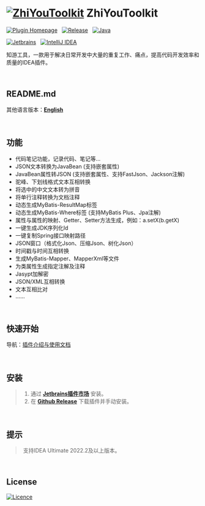 # [![ZhiYouToolkit](https://cdn.jsdelivr.net/gh/MemoryZy/ZhiYouToolkit/src/main/resources/META-INF/pluginIcon@30x30.svg)](https://github.com/MemoryZy/ZhiYouToolkit) **ZhiYouToolkit**

[![Plugin Homepage](https://img.shields.io/badge/Plugin%20Homepage-ZhiYouToolkit-0db7ed.svg?style=for-the-badge)](https://plugins.jetbrains.com/plugin/24381-zhiyoutoolkit)
&nbsp;
[![Release](https://img.shields.io/badge/Release-v1.2.1-d05ce3.svg?style=for-the-badge)](https://github.com/MemoryZy/ZhiYouToolkit/releases)
&nbsp;
[![Java](https://img.shields.io/badge/Lang-Java-ff5722.svg?style=for-the-badge&logoColor=white)](https://www.oracle.com/cn/java/)


[![Jetbrains](https://img.shields.io/badge/Jetbrains-%2307405e.svg?style=for-the-badge&logo=jetbrains)](https://www.jetbrains.com/?from=ZhiYouToolkit)
&nbsp;
[![IntelliJ IDEA](https://img.shields.io/badge/IntelliJ%20IDEA-000000.svg?style=for-the-badge&logo=intellij-idea&logoColor=white)](https://www.jetbrains.com/idea/)


知游工具，一款用于解决日常开发中大量的重复工作、痛点，提高代码开发效率和质量的IDEA插件。

<br/>

## README.md
其他语言版本：**[English](README.md)**

<br/>

## **功能**
 - 代码笔记功能，记录代码、笔记等...
 - JSON文本转换为JavaBean (支持嵌套属性)
 - JavaBean属性转JSON (支持嵌套属性、支持FastJson、Jackson注解)
 - 驼峰、下划线格式文本互相转换
 - 将选中的中文文本转为拼音
 - 将单行注释转换为文档注释
 - 动态生成MyBatis-ResultMap标签
 - 动态生成MyBatis-Where标签 (支持MyBatis Plus、Jpa注解)
 - 属性与属性的映射、Getter、Setter方法生成，例如：a.setX(b.getX)
 - 一键生成JDK序列化Id
 - 一键复制Spring接口映射路径
 - JSON窗口（格式化Json、压缩Json、树化Json）
 - 时间戳与时间互相转换
 - 生成MyBatis-Mapper、MapperXml等文件
 - 为类属性生成指定注解及注释
 - Jasypt加解密
 - JSON/XML互相转换
 - 文本互相比对
 - ......

<br/>

## **快速开始**
导航：[插件介绍与使用文档](https://home.memoryzy.cn/zhiyou/)

<br/>

## **安装**
> 1. 通过 **[Jetbrains插件市场](https://plugins.jetbrains.com/plugin/24381-zhiyoutoolkit)** 安装。
> 2. 在 **[Github Release](https://github.com/MemoryZy/ZhiYouToolkit/releases)** 下载插件并手动安装。

<br/>

## **提示**
> 支持IDEA Ultimate 2022.2及以上版本。

<br/>

## **License**
[![Licence](https://img.shields.io/badge/Licence-Apache%202.0-97ca00.svg?style=for-the-badge&logoColor=white)](./LICENSE)
